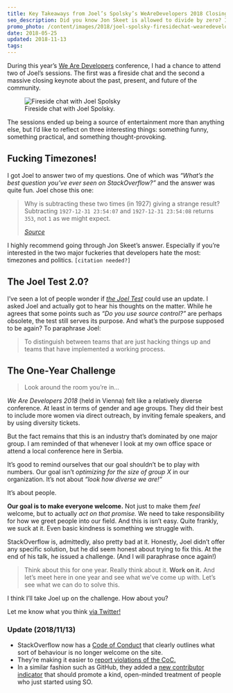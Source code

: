 ```yaml
---
title: Key Takeaways from Joel’s Spolsky’s WeAreDevelopers 2018 Closing Keynote
seo_description: Did you know Jon Skeet is allowed to divide by zero? It’s true.
promo_photo: /content/images/2018/joel-spolsky-firesidechat-wearedevelopers-2018.jpg
date: 2018-05-25
updated: 2018-11-13
tags:
---
```

During this year’s [We Are Developers](https://www.wearedevelopers.com/) conference, I had a chance to attend two of Joel’s sessions. The first was a fireside chat and the second a massive closing keynote about the past, present, and future of the community.

<figure class="blog-post-image"><img src="/content/images/2018/joel-spolsky-firesidechat-wearedevelopers-2018.jpg" alt="Fireside chat with Joel Spolsky" /><figcaption>Fireside chat with Joel Spolsky.</figcaption></figure>

The sessions ended up being a source of entertainment more than anything else, but I’d like to reflect on three interesting things: something funny, something practical, and something thought-provoking.

## Fucking Timezones!

I got Joel to answer two of my questions. One of which was _“What’s the best question you’ve ever seen on StackOverflow?”_ and the answer was quite fun. Joel chose this one:

> Why is subtracting these two times (in 1927) giving a strange result? Subtracting `1927-12-31 23:54:07` and `1927-12-31 23:54:08` returns `353`, not `1` as we might expect.  
>
> _[Source](https://stackoverflow.com/questions/6841333/why-is-subtracting-these-two-times-in-1927-giving-a-strange-result)_

I highly recommend going through Jon Skeet’s answer. Especially if you’re interested in the two major fuckeries that developers hate the most: timezones and politics. `[citation needed?]`

## The Joel Test 2.0?

I’ve seen a lot of people wonder if _[the Joel Test](https://www.joelonsoftware.com/2000/08/09/the-joel-test-12-steps-to-better-code/)_ could use an update. I asked Joel and actually got to hear his thoughts on the matter. While he agrees that some points such as _“Do you use source control?”_ are perhaps obsolete, the test still serves its purpose. And what’s the purpose supposed to be again? To paraphrase Joel:

> To distinguish between teams that are just hacking things up and teams that have implemented a working process.

## The One-Year Challenge

> Look around the room you’re in…

_We Are Developers 2018_ (held in Vienna) felt like a relatively diverse conference. At least in terms of gender and age groups. They did their best to include more women via direct outreach, by inviting female speakers, and by using diversity tickets.

But the fact remains that this is an industry that’s dominated by one major group. I am reminded of that whenever I look at my own office space or attend a local conference here in Serbia.

It’s good to remind ourselves that our goal shouldn’t be to play with numbers. Our goal isn’t _optimizing for the size of group X_ in our organization. It’s not about _“look how diverse we are!”_

It’s about people.

**Our goal is to make everyone welcome.** Not just to make them _feel_ welcome, but to actually _act on that promise._ We need to take responsibility for how we greet people into our field. And this is isn’t easy. Quite frankly, we suck at it. Even basic kindness is something we struggle with.

StackOverflow is, admittedly, also pretty bad at it. Honestly, Joel didn’t offer any specific solution, but he did seem honest about trying to fix this. At the end of his talk, he issued a challenge. (And I will paraphrase once again!)

> Think about this for one year. Really think about it. **Work on it.** And let’s meet here in one year and see what we’ve come up with. Let’s see what we can do to solve this.

I think I’ll take Joel up on the challenge. How about you?

Let me know what you think [via Twitter!](https://twitter.com/DanicFilip)

### Update (2018/11/13)

- StackOverflow now has a [Code of Conduct](https://stackoverflow.com/conduct) that clearly outlines what sort of behaviour is no longer welcome on the site.
- They’re making it easier to [report violations of the CoC.](https://meta.stackexchange.com/questions/313754/updated-comment-flagging-supporting-the-new-code-of-conduct)
- In a similar fashion such as GitHub, they added a [new contributor indicator](https://meta.stackexchange.com/questions/314287/come-take-a-look-at-our-new-contributor-indicator) that should promote a kind, open-minded treatment of people who just started using SO.
